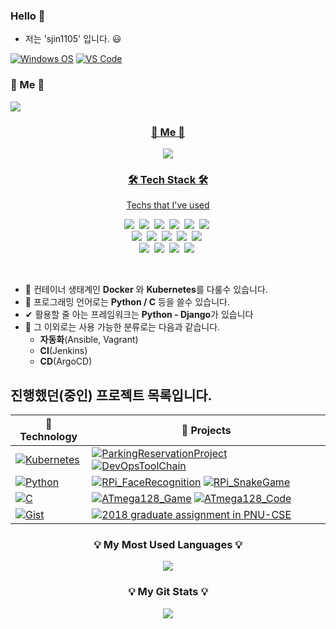 ### Hello 👋

- 저는 'sjin1105' 입니다. 😃

[![Windows OS](https://img.shields.io/badge/Windows-11-%23007ACC?style=flat-square&logo=windows)](https://insider.windows.com/en-us/insidewindows11)
[![VS Code](https://img.shields.io/badge/IDE-VSCode-%23007ACC?style=flat-square&logo=Visual-studio-code)](https://code.visualstudio.com/)
<div>
<h3 align="left"> 🧸 Me 🧸 </h3>
<p align="left">
  <a href="mailto:sjin110550@gmail.com"><img src="https://img.shields.io/badge/Gmail-d14836?style=flat-square&logo=Gmail&logoColor=white&link=viliketh1s98@naver.com"/</a>
</p>

<h3 align="center"> 🧸 Me 🧸 </h3>
<p align="center">
  <a href="mailto:sjin110550@gmail.com"><img src="https://img.shields.io/badge/Gmail-d14836?style=flat-square&logo=Gmail&logoColor=white&link=viliketh1s98@naver.com"/</a>
</p>
</div>
<h3 align="center">🛠 Tech Stack 🛠</h3>

<p align="center"> Techs that I've used </p>

<p align="center">
  <a href="#"><img src="https://img.shields.io/badge/Python-3766AB?style=flat-square&logo=Python&logoColor=white"></a>&nbsp 
  <a href="#"><img src="https://img.shields.io/badge/C-A8B9CC?style=flat-square&logo=C&logoColor=white"/></a>&nbsp 
  <a href="#"><img src="https://img.shields.io/badge/Kubernetes-326CE5?style=flat-square&logo=Kubernetes&logoColor=white"/></a>&nbsp 
  <a href="#"><img src="https://img.shields.io/badge/Django-092E20?style=flat-square&logo=Django&logoColor=white"/></a>&nbsp 
  <a href="#"><img src="https://img.shields.io/badge/aws-333664?style=flat-square&logo=amazon-aws&logoColor=white"/></a>&nbsp 
  <a href="#"><img src="https://img.shields.io/badge/Notion-000000?style=flat-square&logo=Notion&logoColor=white"/></a>&nbsp 
  <br>
  <a href="#"><img src="https://img.shields.io/badge/Linux-FCC624?style=flat-square&logo=Linux&logoColor=white"/></a>&nbsp 
  <a href="#"><img src="https://img.shields.io/badge/Docker-2496ED?style=flat-square&logo=Docker&logoColor=white"/></a>&nbsp 
  <a href="#"><img src="https://img.shields.io/badge/Jenkins-D24939?style=flat-square&logo=Jenkins&logoColor=white"/></a>&nbsp 
  <a href="#"><img src="https://img.shields.io/badge/ArgoCD-EF7B4D?style=flat-square&logo=Argo&logoColor=white"/></a>&nbsp 
  <a href="#"><img src="https://img.shields.io/badge/Ansible-EE0000?style=flat-square&logo=Ansible&logoColor=white"/></a>&nbsp
  <br>
  <a href="#"><img src="https://img.shields.io/badge/Raspberry Pi-A22846?style=flat-square&logo=Raspberry Pi&logoColor=white"/></a>&nbsp 
  <a href="#"><img src="https://img.shields.io/badge/html5-11B48A?style=flat-square&logo=HTML5&logoColor=white"/></a>&nbsp 
  <a href="#"><img src="https://img.shields.io/badge/Mysql-E6B91E?style=flat-square&logo=MySql&logoColor=white"/></a>&nbsp 
  <a href="#"><img src="https://img.shields.io/badge/Vagrant-1868F2?style=flat-square&logo=Vagrant&logoColor=white"/></a>&nbsp 
</p>

<br>

- 🔧 컨테이너 생태계인 **Docker** 와 **Kubernetes**를 다룰수 있습니다.
- 💬 프로그래밍 언어로는 **Python / C** 등을 쓸수 있습니다.
- ✔  활용할 줄 아는 프레임워크는 **Python - Django**가 있습니다
- 🔎 그 이외로는 사용 가능한 분류로는 다음과 같습니다.
  - **자동화**(Ansible, Vagrant)
  - **CI**(Jenkins)
  - **CD**(ArgoCD)

## 진행했던(중인) 프로젝트 목록입니다.


| 🔭 **Technology**      | 🚀 **Projects**                                                                 |
|----------------------- | -------------------------------------------------------------------------------- |
| [![Kubernetes](https://img.shields.io/static/v1?label=&message=Kubernetes&color=053067&logo=Kubernetes&logoColor=FFFFFF)](https://kubernetes.io/)                    | [![ParkingReservationProject](https://img.shields.io/static/v1?label=&message=ParkingReservationProject&color=000605&logo=github&logoColor=FFFFFF&labelColor=000605)](https://github.com/sjin1105/ParkingReservationProject-kubernetes) [![DevOpsToolChain](https://img.shields.io/static/v1?label=&message=DevOpsToolChain&color=000605&logo=github&logoColor=FFFFFF&labelColor=000605)](https://github.com/sjin1105/DevOpsToolChain)
| [![Python](https://img.shields.io/static/v1?label=&message=Python&color=3C78A9&logo=python&logoColor=FFFFFF)](https://www.python.org/)                               | [![RPi_FaceRecognition](https://img.shields.io/static/v1?label=&message=RPi_FaceRecognition&color=000605&logo=github&logoColor=FFFFFF&labelColor=000605)](https://github.com/sjin1105/RPi_FaceRecognition) [![RPi_SnakeGame](https://img.shields.io/static/v1?label=&message=RPi_SnakeGame&color=000605&logo=github&logoColor=FFFFFF&labelColor=000605)](https://github.com/sjin1105/RPi_SnakeGame)
| [![C](https://img.shields.io/static/v1?label=&message=C&color=3C78A9&logo=C&logoColor=FFFFFF)](#)                                                                    | [![ATmega128_Game](https://img.shields.io/static/v1?label=&message=ATmega128_Game&color=000605&logo=github&logoColor=FFFFFF&labelColor=000605)](https://github.com/sjin1105/ATmega128_Game) [![ATmega128_Code](https://img.shields.io/static/v1?label=&message=ATmega128_Code&color=000605&logo=github&logoColor=FFFFFF&labelColor=000605)](https://github.com/sjin1105/ATmega128_Code)
| [![Gist](https://img.shields.io/static/v1?label=&message=Gist&color=black&logo=github&logoColor=FFFFFF)](https://gist.github.com/sjin1105)                            | [![2018 graduate assignment in PNU-CSE](https://img.shields.io/static/v1?label=&message=2018_graduate-assignment&color=000605&logo=github&logoColor=FFFFFF&labelColor=000605)](https://github.com/taking/TeamClear)


<h3 align="center">💡 My Most Used Languages 💡</h3>
<p align="center">
  <a href="https://github.com/sjin1105">
    <img align="center" src="https://github-readme-stats.vercel.app/api?username=sjin1105&show_icons=true">
  </a>
</p>

<h3 align="center">💡 My Git Stats 💡</h3>
<p align="center">
  <a href="https://github.com/sjin1105">
    <img align="center" src="https://github-readme-stats.vercel.app/api/top-langs/?username=sjin1105&layout=compact&show_icons=true&show_owner=true&hide_title=false&theme=nord" />
  </a>
</p>





<!--
- 🔭 I’m currently working on ...
- 🌱 I’m currently learning ...
- 👯 I’m looking to collaborate on ...
- 🤔 I’m looking for help with ...
- 💬 Ask me about ...
- 📫 How to reach me: ...
- 😄 Pronouns: ...
- ⚡ Fun fact: ...
-->
